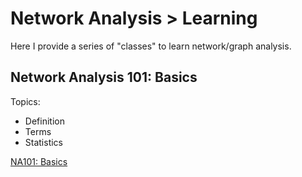 # Network Analysis > Learning

Here I provide a series of "classes" to learn network/graph analysis.

## Network Analysis 101: Basics

Topics:

- Definition
- Terms
- Statistics

[NA101: Basics](/na101-basics/learn.md)
